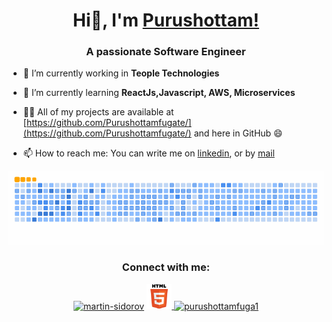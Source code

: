 <h1 align="center">Hi👋, I'm <a href="https://martinsidorov.com">Purushottam!</a></h1>
<h3 align="center">A passionate Software Engineer</h3>

<div align="left">


<div align="center">

</div>

- 🔭 I’m currently working in **Teople Technologies**

- 🌱 I’m currently learning **ReactJs,Javascript, AWS, Microservices**

- 👨‍💻 All of my projects are available at [https://github.com/Purushottamfugate/](https://github.com/Purushottamfugate/) and here in GitHub 😄

- 📫 How to reach me: You can write me on [linkedin](https://www.linkedin.com/in/purushottam-fugate-947461212/), or by [mail](purushottamfugate@gmail.com)

<p align="center">
  <img src="https://github.com/Matrix278/Matrix278/raw/output/ocean.gif" alt="snake">
</p>

<h3 align="center">Connect with me:</h3>
<p align="center">
  <a href="https://linkedin.com/in/martin-sidorov" target="blank"><img align="center" src="https://raw.githubusercontent.com/rahuldkjain/github-profile-readme-generator/master/src/images/icons/Social/linked-in-alt.svg" alt="martin-sidorov" height="30" width="40" /></a>
  <a href="https://drive.google.com/file/d/1cMgssVnPHxGxuesFV6a4ZEP3Tiz77bB4/view?usp=drivesdk" target="_blank">
  <img src="https://raw.githubusercontent.com/devicons/devicon/master/icons/html5/html5-original-wordmark.svg" alt="drive" width="40" height="40"/>
</a>

 <a href="https://www.hackerrank.com/profile/purushottamfuga1" target="blank">
  <img align="center" src="https://raw.githubusercontent.com/rahuldkjain/github-profile-readme-generator/master/src/images/icons/Social/hackerrank.svg" alt="purushottamfuga1" height="30" width="40" />
</a>
<!--   <a href="https://codepen.io/matrix27" target="blank"><img align="center" src="https://raw.githubusercontent.com/rahuldkjain/github-profile-readme-generator/master/src/images/icons/Social/codepen.svg" alt="matrix27" height="30" width="40" /></a>
  
  <a href="https://stackoverflow.com/users/11167914" target="blank"><img align="center" src="https://raw.githubusercontent.com/rahuldkjain/github-profile-readme-generator/master/src/images/icons/Social/stack-overflow.svg" alt="11167914" height="30" width="40" /></a> -->
  <a href="https://leetcode.com/u/pfugate2020/" target="blank">
  <img align="center" src="https://raw.githubusercontent.com/rahuldkjain/github-profile-readme-generator/master/src/images/icons/Social/leet-code.svg" alt="pfugate2020" height="30" width="40" />
</a>
</p>
<h3 align="center">Languages and Tools:</h3>
<p align="center">
  <a href="https://www.w3.org/html/" target="_blank"> <img src="https://raw.githubusercontent.com/devicons/devicon/master/icons/html5/html5-original-wordmark.svg" alt="html5" width="40" height="40"/> </a>
  <a href="https://www.w3schools.com/css/" target="_blank"> <img src="https://raw.githubusercontent.com/devicons/devicon/master/icons/css3/css3-original-wordmark.svg" alt="css3" width="40" height="40"/> </a>
  <a href="https://developer.mozilla.org/en-US/docs/Web/JavaScript" target="_blank"> <img src="https://raw.githubusercontent.com/devicons/devicon/master/icons/javascript/javascript-original.svg" alt="javascript" width="40" height="40"/> </a>
  <a href="https://www.mysql.com/" target="_blank"> <img src="https://raw.githubusercontent.com/devicons/devicon/master/icons/mysql/mysql-original-wordmark.svg" alt="mysql" width="40" height="40"/> </a>
  <a href="https://www.w3schools.com/cs/" target="_blank"> <img src="https://raw.githubusercontent.com/devicons/devicon/master/icons/csharp/csharp-original.svg" alt="csharp" width="40" height="40"/> </a>
  <a href="https://postman.com" target="_blank"> <img src="https://www.vectorlogo.zone/logos/getpostman/getpostman-icon.svg" alt="postman" width="40" height="40"/> </a>

</p>



<div align="center">
</div>

